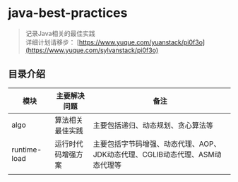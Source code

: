 # java-best-practices

> 记录Java相关的最佳实践  
> 详细计划请移步： [https://www.yuque.com/yuanstack/pi0f3o](https://www.yuque.com/sylvanstack/pi0f3o)

## 目录介绍

| 模块           |    主要解决问题     | 备注                                            |
|--------------|-----------|-----------------------------------------------| 
| algo         | 算法相关最佳实践    | 主要包括递归、动态规划、贪心算法等                             | 
| runtime-load | 运行时代码增强方案 | 主要包括字节码增强、动态代理、AOP、JDK动态代理、CGLIB动态代理、ASM动态代理等 |
|  |  |  |
